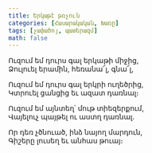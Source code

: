 ```yaml
---
title: Երկաթէ թռչուն
categories: [Հասարակական, Խառը]
tags: [չափածոյ, պատերազմ]
math: false
---
```


Ուզում եմ դուրս գալ երկաթի միջից,  
Ձուլուել երամին, հեռանա՜լ, գնա՜լ,

Ուզում եմ դուրս գալ երկրի ուղեծրից,  
Կտրուել ցանցից եւ ազատ դառնալ։

Ուզում եմ այնտեղ՝ մութ տիեզերքում,  
Վայելուչ պայթել ու աստղ դառնալ.

Որ դեռ չծնուած, ինձ նայող մարդուն,  
Գիշերը լուսեղ եւ անհաս թուայ։
